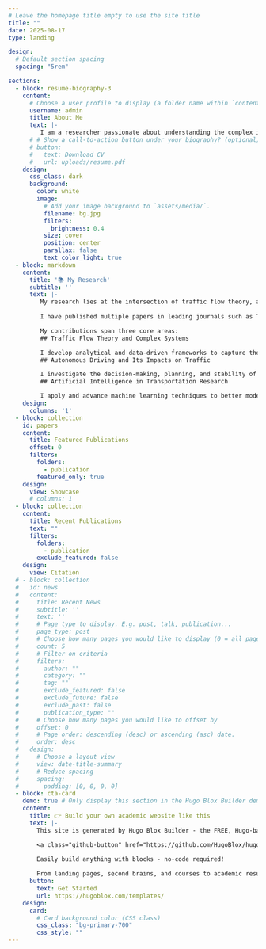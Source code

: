 ```yaml
---
# Leave the homepage title empty to use the site title
title: ""
date: 2025-08-17
type: landing

design:
  # Default section spacing
  spacing: "5rem"

sections:
  - block: resume-biography-3
    content:
      # Choose a user profile to display (a folder name within `content/authors/`)
      username: admin
      title: About Me
      text: |-
         I am a researcher passionate about understanding the complex interactions between humans, vehicles, and intelligent systems in traffic environments. My work lies at the intersection of transportation science, data-driven modeling, and autonomous driving, where I seek to uncover the fundamental principles that govern both microscopic driver behavior and macroscopic traffic dynamics.
      # # Show a call-to-action button under your biography? (optional)
      # button:
      #   text: Download CV
      #   url: uploads/resume.pdf
    design:
      css_class: dark
      background:
        color: white
        image:
          # Add your image background to `assets/media/`.
          filename: bg.jpg
          filters:
            brightness: 0.4
          size: cover
          position: center
          parallax: false
          text_color_light: true
  - block: markdown
    content:
      title: '📚 My Research'
      subtitle: ''
      text: |-
         My research lies at the intersection of traffic flow theory, autonomous driving, and artificial intelligence in transportation systems. I am particularly interested in how microscopic driving behaviors translate into macroscopic traffic dynamics, and how emerging technologies such as autonomous vehicles reshape the complexity of modern mobility systems.
         
         I have published multiple papers in leading journals such as Transportation Research Part C and Communications in Transportation Research. My publications have collectively received over **450 citations**.

         My contributions span three core areas:
         ## Traffic Flow Theory and Complex Systems

         I develop analytical and data-driven frameworks to capture the stochastic nature of traffic. Notably, my recent studies on the Stochastic Fundamental Diagram (SFD) establish a general micro-macroscopic modeling approach, bridging probabilistic driver interactions with large-scale flow properties.
         ## Autonomous Driving and Its Impacts on Traffic

         I investigate the decision-making, planning, and stability of autonomous vehicles in mixed traffic. My works include deep reinforcement learning–based behavior models, cooperative motion planning at intersections, and hierarchical multi-lane driving frameworks. These studies not only explore how AVs operate individually but also how they influence traffic flow collectively.
         ## Artificial Intelligence in Transportation Research

         I apply and advance machine learning techniques to better model and evaluate transportation systems. Specifically, I use deep learning to reproduce and improve car-following and lane-changing behaviors, providing a more accurate representation of human driving. In addition, I apply reinforcement learning to autonomous driving decision-making, enabling AVs to navigate complex traffic scenarios and learn cooperative strategies in simulation environments.
    design:
      columns: '1'
  - block: collection
    id: papers
    content:
      title: Featured Publications
      offset: 0
      filters:
        folders:
          - publication
        featured_only: true
    design:
      view: Showcase
      # columns: 1
  - block: collection
    content:
      title: Recent Publications
      text: ""
      filters:
        folders:
          - publication
        exclude_featured: false
    design:
      view: Citation
  # - block: collection
  #   id: news
  #   content:
  #     title: Recent News
  #     subtitle: ''
  #     text: ''
  #     # Page type to display. E.g. post, talk, publication...
  #     page_type: post
  #     # Choose how many pages you would like to display (0 = all pages)
  #     count: 5
  #     # Filter on criteria
  #     filters:
  #       author: ""
  #       category: ""
  #       tag: ""
  #       exclude_featured: false
  #       exclude_future: false
  #       exclude_past: false
  #       publication_type: ""
  #     # Choose how many pages you would like to offset by
  #     offset: 0
  #     # Page order: descending (desc) or ascending (asc) date.
  #     order: desc
  #   design:
  #     # Choose a layout view
  #     view: date-title-summary
  #     # Reduce spacing
  #     spacing:
  #       padding: [0, 0, 0, 0]
  - block: cta-card
    demo: true # Only display this section in the Hugo Blox Builder demo site
    content:
      title: 👉 Build your own academic website like this
      text: |-
        This site is generated by Hugo Blox Builder - the FREE, Hugo-based open source website builder trusted by 250,000+ academics like you.

        <a class="github-button" href="https://github.com/HugoBlox/hugo-blox-builder" data-color-scheme="no-preference: light; light: light; dark: dark;" data-icon="octicon-star" data-size="large" data-show-count="true" aria-label="Star HugoBlox/hugo-blox-builder on GitHub">Star</a>

        Easily build anything with blocks - no-code required!
        
        From landing pages, second brains, and courses to academic resumés, conferences, and tech blogs.
      button:
        text: Get Started
        url: https://hugoblox.com/templates/
    design:
      card:
        # Card background color (CSS class)
        css_class: "bg-primary-700"
        css_style: ""
---
```

